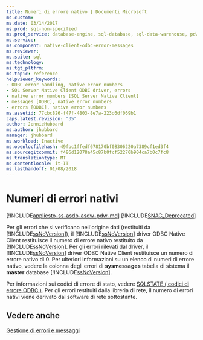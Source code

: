 ```yaml
---
title: Numeri di errore nativo | Documenti Microsoft
ms.custom: 
ms.date: 03/14/2017
ms.prod: sql-non-specified
ms.prod_service: database-engine, sql-database, sql-data-warehouse, pdw
ms.service: 
ms.component: native-client-odbc-error-messages
ms.reviewer: 
ms.suite: sql
ms.technology: 
ms.tgt_pltfrm: 
ms.topic: reference
helpviewer_keywords:
- ODBC error handling, native error numbers
- SQL Server Native Client ODBC driver, errors
- native error numbers [SQL Server Native Client]
- messages [ODBC], native error numbers
- errors [ODBC], native error numbers
ms.assetid: 77cbc826-f47f-4803-8e7a-223d6df069b1
caps.latest.revision: "35"
author: JennieHubbard
ms.author: jhubbard
manager: jhubbard
ms.workload: Inactive
ms.openlocfilehash: 49fbc1ffedf678170bf08306220a7389cf1ed3f4
ms.sourcegitcommit: f486d12078a45c87b0fcf52270b904ca7b0c7fc8
ms.translationtype: MT
ms.contentlocale: it-IT
ms.lasthandoff: 01/08/2018
---
```

# <a name="native-error-numbers"></a>Numeri di errori nativi
[!INCLUDE[appliesto-ss-asdb-asdw-pdw-md](../../includes/appliesto-ss-asdb-asdw-pdw-md.md)]
[!INCLUDE[SNAC_Deprecated](../../includes/snac-deprecated.md)]

  Per gli errori che si verificano nell'origine dati (restituiti da [!INCLUDE[ssNoVersion](../../includes/ssnoversion-md.md)]), il [!INCLUDE[ssNoVersion](../../includes/ssnoversion-md.md)] driver ODBC Native Client restituisce il numero di errore nativo restituito da [!INCLUDE[ssNoVersion](../../includes/ssnoversion-md.md)]. Per gli errori rilevati dal driver, il [!INCLUDE[ssNoVersion](../../includes/ssnoversion-md.md)] driver ODBC Native Client restituisce un numero di errore nativo di 0. Per ulteriori informazioni su un elenco di numeri di errore nativo, vedere la colonna degli errori di **sysmessages** tabella di sistema il **master** database [!INCLUDE[ssNoVersion](../../includes/ssnoversion-md.md)].  
  
 Per informazioni sui codici di errore di stato, vedere [SQLSTATE &#40; codici di errore ODBC &#41;](../../relational-databases/native-client-odbc-error-messages/sqlstate-odbc-error-codes.md). Per gli errori restituiti dalla libreria di rete, il numero di errori nativi viene derivato dal software di rete sottostante.  
  
## <a name="see-also"></a>Vedere anche  
 [Gestione di errori e messaggi](../../relational-databases/native-client-odbc-error-messages/handling-errors-and-messages.md)  
  
  
